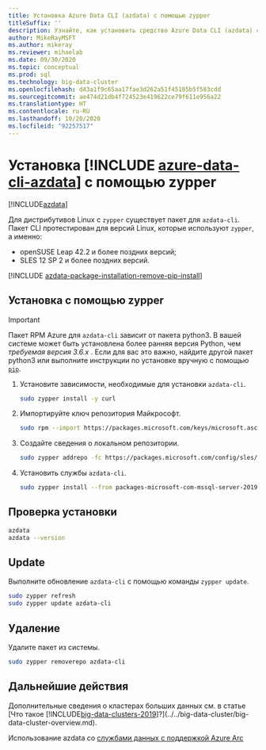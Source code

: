 ```yaml
---
title: Установка Azure Data CLI (azdata) с помощью zypper
titleSuffix: ''
description: Узнайте, как установить средство Azure Data CLI (azdata) с помощью zypper.
author: MikeRayMSFT
ms.author: mikeray
ms.reviewer: mihaelab
ms.date: 09/30/2020
ms.topic: conceptual
ms.prod: sql
ms.technology: big-data-cluster
ms.openlocfilehash: d43a1f9c65aa17fae3d262a51f45105b5f583cdd
ms.sourcegitcommit: ae474d21db4f724523e419622ce79f611e956a22
ms.translationtype: HT
ms.contentlocale: ru-RU
ms.lasthandoff: 10/20/2020
ms.locfileid: "92257517"
---
```

# <a name="install-azure-data-cli-azdata-with-zypper"></a>Установка [!INCLUDE [azure-data-cli-azdata](../../includes/azure-data-cli-azdata.md)] с помощью zypper

[!INCLUDE[azdata](../../includes/applies-to-version/azdata.md)]

Для дистрибутивов Linux с `zypper` существует пакет для `azdata-cli`. Пакет CLI протестирован для версий Linux, которые используют `zypper`, а именно:

- openSUSE Leap 42.2 и более поздних версий;
- SLES 12 SP 2 и более поздних версий.

[!INCLUDE [azdata-package-installation-remove-pip-install](../../includes/azdata-package-installation-remove-pip-install.md)]

## <a name="install-with-zypper"></a>Установка с помощью zypper

>[!IMPORTANT]
>Пакет RPM Azure для `azdata-cli` зависит от пакета python3. В вашей системе может быть установлена более ранняя версия Python, чем *требуемая версия 3.6.x* . Если для вас это важно, найдите другой пакет python3 или выполните инструкции по установке вручную с помощью [`pip`](../install/deploy-install-azdata-pip.md).

1. Установите зависимости, необходимые для установки `azdata-cli`.

   ```bash
   sudo zypper install -y curl
   ```

1. Импортируйте ключ репозитория Майкрософт.

   ```bash
   sudo rpm --import https://packages.microsoft.com/keys/microsoft.asc
   ```

1. Создайте сведения о локальном репозитории.

   ```bash
   sudo zypper addrepo -fc https://packages.microsoft.com/config/sles/12/prod.repo
   ```

1. Установить службы `azdata-cli`.

   ```bash
   sudo zypper install --from packages-microsoft-com-mssql-server-2019 -y azdata-cli
   ```

## <a name="verify-install"></a>Проверка установки

```bash
azdata
azdata --version
```

## <a name="update"></a>Update

Выполните обновление `azdata-cli` с помощью команды `zypper update`.

```bash
sudo zypper refresh
sudo zypper update azdata-cli
```

## <a name="uninstall"></a>Удаление

Удалите пакет из системы.

```bash
sudo zypper removerepo azdata-cli
```

## <a name="next-steps"></a>Дальнейшие действия

Дополнительные сведения о кластерах больших данных см. в статье [Что такое [!INCLUDE[big-data-clusters-2019](../../includes/ssbigdataclusters-ver15.md)]?](../../big-data-cluster/big-data-cluster-overview.md).

Использование azdata со [службами данных с поддержкой Azure Arc](/azure/azure-arc/data/)